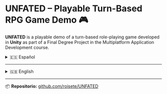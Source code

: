 
# UNFATED – Playable Turn-Based RPG Game Demo 🎮

**UNFATED** is a playable demo of a turn-based role-playing game developed in **Unity** as part of a Final Degree Project in the Multiplatform Application Development course.

<details>
<summary>🇪🇸 Español</summary>

## Descripción

En esta demo controlarás a un personaje anónimo que despierta en una ruina desconocida. A través de tres zonas explorables deberás resolver puzles, combatir enemigos y descubrir qué está ocurriendo. Inspirado en los clásicos RPG, cuenta con:

- Combate por turnos (ataques, defensa, magia, curación y huida)
- Exploración libre en mapas cenitales
- Puzles ambientales
- Sistema de idiomas (gallego, castellano, inglés)
- Dificultad seleccionable

## Tecnologías

- **Motor:** Unity 2022.3.55f1  
- **Lenguaje:** C#  
- **Entorno de desarrollo:** Visual Studio Code  
- **Gráficos/UI:** Photoshop + assets libres (OpenGameArt, itch.io)  
- **Planificación:** Obsidian  
- **Repositorio:** GitHub

## Instalación

1. Descarga el archivo `.zip` de la última versión en la sección [Releases](https://github.com/roisete/Untitled/releases).
2. Extrae el contenido.
3. Ejecuta el archivo `UNFATED.exe`.

> ⚠️ Requisitos mínimos:
> - Windows 7 o superior (64 bits)
> - 2 GB RAM
> - Tarjeta gráfica con soporte para DirectX11

## Controles

| Tecla | Función                        |
|-------|--------------------------------|
| ←↑↓→ | Movimiento                     |
| `C`   | Interactuar / pasar diálogo   |
| `Z`   | Ataque físico en combate      |
| `X`   | Ataque mágico en combate      |
| `V`   | Usar ítem (poción)            |
| `F`   | Huir (manteniendo 2 seg.)     |
| `ESC` | Menú de pausa                 |
| `G/S/E` | Cambiar idioma (Gallego/Castellano/Inglés) |

## Estado del proyecto

- ✅ Demo funcional y estable  
- ⚠️ Pequeños bugs conocidos (ver sección Issues)  
- 🔜 Mejoras previstas: inventario, sistema de guardado, más contenido

## Créditos

- Desarrollado por **Roi Antón Núñez Gil**  
- Sprites, música y efectos de sonido: OpenGameArt, Itch.io, Pixabay  
- Música de escena: varias fuentes sin copyright

## Contacto

- [roisete](https://github.com/roisete)  
- Email: roi4444efp@gmail.com

</details>

---

<details>
<summary>🇬🇧 English</summary>

## Description

In this demo, you control an anonymous character who wakes up in an unknown ruin. Throughout three explorable zones, you must solve puzzles, fight enemies, and uncover what's going on. Inspired by classic RPGs, it features:

- Turn-based combat (attack, defense, magic, healing, and escape)
- Free exploration in top-down maps
- Environmental puzzles
- Language system (Galician, Spanish, English)
- Selectable difficulty

## Technologies

- **Engine:** Unity 2022.3.55f1  
- **Language:** C#  
- **Development environment:** Visual Studio Code  
- **Graphics/UI:** Photoshop + free assets (OpenGameArt, itch.io)  
- **Planning:** Obsidian  
- **Repository:** GitHub

## Installation

1. Download the `.zip` file of the latest version from the [Releases](https://github.com/roisete/Untitled/releases) section.  
2. Extract the contents.  
3. Run the `UNFATED.exe` file.

> ⚠️ Minimum requirements:
> - Windows 7 or later (64-bit)
> - 2 GB RAM
> - Graphics card with DirectX11 support

## Controls

| Key   | Function                         |
|-------|----------------------------------|
| ←↑↓→ | Movement                         |
| `C`   | Interact / skip dialogue        |
| `Z`   | Physical attack in combat       |
| `X`   | Magical attack in combat        |
| `V`   | Use item (potion)               |
| `F`   | Escape (hold for 2 sec.)        |
| `ESC` | Pause menu                      |
| `G/S/E` | Change language (Galician/Spanish/English) |

## Project Status

- ✅ Functional and stable demo  
- ⚠️ Minor known bugs (see Issues section)  
- 🔜 Planned improvements: inventory, save system, more content

## Credits

- Developed by **Roi Antón Núñez Gil**  
- Sprites, music and sound effects: OpenGameArt, Itch.io, Pixabay  
- Scene music: various royalty-free sources

## Contact

- [roisete](https://github.com/roisete)  
- Email: roi4444efp@gmail.com

</details>

---

📦 **Repositorio:** [github.com/roisete/UNFATED](https://github.com/roisete/UNFATED)
